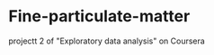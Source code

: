 Fine-particulate-matter
=======================

projectt 2 of "Exploratory data analysis" on Coursera
